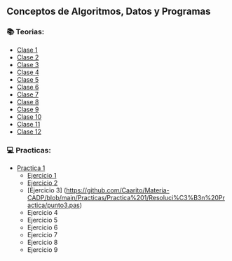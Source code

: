 ## Conceptos de Algoritmos, Datos y Programas 

### :books: Teorias:
* [Clase 1](Teorias/teoria_1.pdf)
* [Clase 2](Teorias/teoria_2.pdf)
* [Clase 3](Teorias/teoria_3.pdf)
* [Clase 4](Teorias/teoria_4.pdf)
* [Clase 5](Teorias/teoria_5.pdf)
* [Clase 6](Teorias/teoria_6.pdf)
* [Clase 7](Teorias/teoria_7.pdf)
* [Clase 8](Teorias/teoria_8.pdf)
* [Clase 9](Teorias/teoria_9.pdf)
* [Clase 10](Teorias/teoria_10.pdf)
* [Clase 11](Teorias/teoria_11.pdf)
* [Clase 12](Teorias/teroria_12.pdf)

 ### 💻 Practicas: 
 
 * [Practica 1](https://github.com/Caarito/Materia-CADP/blob/main/Practicas/Practica%201/Practica%201%20cadp.pdf)
     - [Ejercicio 1](https://github.com/Caarito/Materia-CADP/blob/main/Practicas/Practica%201/Resoluci%C3%B3n%20Practica/punto1.pas)      
     - [Ejercicio 2](https://github.com/Caarito/Materia-CADP/blob/main/Practicas/Practica%201/Resoluci%C3%B3n%20Practica/punto2.pas)
     - [Ejercicio 3] (https://github.com/Caarito/Materia-CADP/blob/main/Practicas/Practica%201/Resoluci%C3%B3n%20Practica/punto3.pas)
     - Ejercicio 4
     - Ejercicio 5
     - Ejercicio 6
     - Ejercicio 7
     - Ejercicio 8
     - Ejercicio 9



 

     
  

